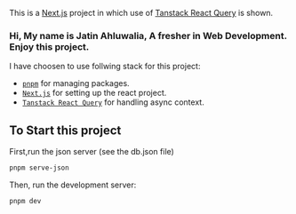 This is a [Next.js](https://nextjs.org/) project in which use of [Tanstack React Query](https://www.npmjs.com/package/@tanstack/react-query) is shown.

### Hi, My name is Jatin Ahluwalia, A fresher in Web Development. Enjoy this project.

I have choosen to use follwing stack for this project:

- [`pnpm`](https://www.npmjs.com/package/pnpm/v/7.30.0-0) for managing packages.
- [`Next.js`](https://nextjs.org/) for setting up the react project.
- [`Tanstack React Query`](https://www.npmjs.com/package/@tanstack/react-query) for handling async context.

## To Start this project

First,run the json server (see the db.json file)

```bash
pnpm serve-json
```

Then, run the development server:

```bash
pnpm dev
```
